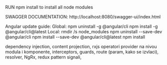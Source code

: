 RUN npm install to install all node modules

SWAGGER DOCUMENTATION:
http://localhost:8080/swagger-ui/index.html

Angular update guide:
Global:
npm uninstall -g @angular/cli
npm install -g @angular/cli@latest
Local:
rmdir /s node_modules
npm uninstall --save-dev @angular/cli
npm install --save-dev @angular/cli@latest
npm install

dependency injection, 
content projection, 
rxjs operatori
provider na nivou modula i komponente,
interceptors,
guards,
route (param, kako se izvlaci),
resolver,
NgRx, redux pattern
signali,